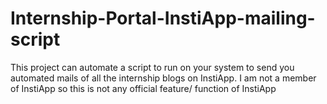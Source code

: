 # Internship-Portal-InstiApp-mailing-script
This project can automate a script to run on your system to send you automated mails of all the internship blogs on InstiApp. I am not a member of InstiApp so this is not any official feature/ function of InstiApp
